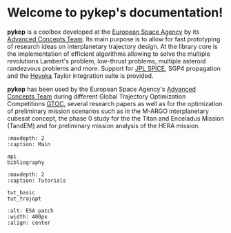 Welcome to pykep's documentation!
=================================

**pykep** is a coolbox developed at the [European Space Agency](https://www.esa.int)
by its [Advanced Concepts Team](https://www.esa.int/gsp/ACT/index.html). 
Its main purpose is to allow for fast prototyping of research ideas on interplanetary trajectory design.
At the library core is the implementation of efficient algorithms allowing to solve the multiple revolutions
Lambert's problem, low-thrust problems, multiple asteroid randezvous problems and more. Support for 
[JPL SPICE](https://naif.jpl.nasa.gov/naif/toolkit.html), SGP4 propagation and the 
[Heyoka](https://bluescarni.github.io/heyoka.py/index.html) Taylor integration suite is provided.

**pykep** has been used by the European Space Agency's [Advanced Concepts Team](https://www.esa.int/gsp/ACT/index.html)
during different Global Trajectory Optimization Competitions [GTOC](https://sophia.estec.esa.int/gtoc_portal), 
several research papers as well as for the optimization of preliminary mission scenarios such as in 
the M-ARGO interplanetary cubesat concept, the phase 0 study for the the Titan and Enceladus Mission (TandEM)
and for preliminary mission analysis of the HERA mission.

```{toctree}
:maxdepth: 2
:caption: Main

api
bibliography
```

```{toctree}
:maxdepth: 2
:caption: Tutorials

tut_basic
tut_trajopt
```

```{image} _static/esa_logo.png
:alt: ESA patch
:width: 400px
:align: center
``` 